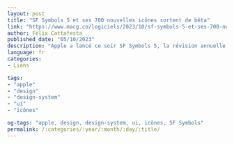 ```yaml
---
layout: post
title: "SF Symbols 5 et ses 700 nouvelles icônes sortent de bêta"
link: "https://www.macg.co/logiciels/2023/10/sf-symbols-5-et-ses-700-nouvelles-icones-sortent-de-beta-139665"
author: Félix Cattafesta
published_date: "05/10/2023"
description: "Apple a lancé ce soir SF Symbols 5, la révision annuelle de son jeu d'icônes à destination des développeurs. Celles-ci sont pensées pour s'intégrer à San Francisco, la police de caractères utilisée par Apple pour ses appareils. Le pack d'icône dispose désormais de plus de 5 000 symboles, et cette révision apporte notamment une collection d'animations."
language: fr
categories:
- Liens

tags:
- "apple"
- "design"
- "design-system"
- "ui"
- "icônes"

og-tags: "apple, design, design-system, ui, icônes, SF Symbols"
permalink: /:categories/:year/:month/:day/:title/
---
```

